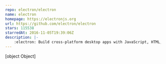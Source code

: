 ```yaml
---
repo: electron/electron
name: electron
homepage: https://electronjs.org
url: https://github.com/electron/electron
stars: 115538
starredAt: 2016-11-05T19:39:06Z
description: |-
    :electron: Build cross-platform desktop apps with JavaScript, HTML, and CSS
---
```


[object Object]
